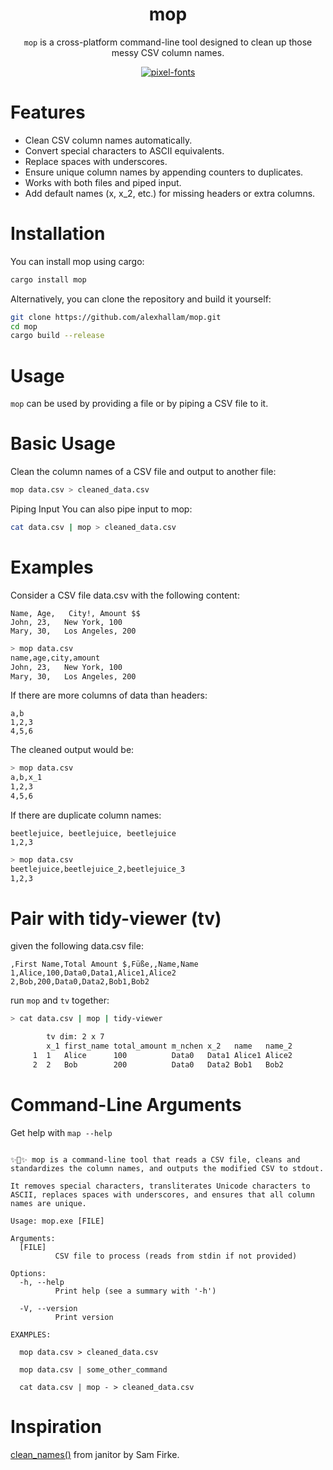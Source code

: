 <h1 align="center">mop</h1>
<p align="center"><code>mop</code> is a cross-platform command-line tool designed to clean up those messy CSV column names.</p>


<p align="center">
  <a href="https://fontmeme.com/pixel-fonts/"><img src="https://fontmeme.com/permalink/241017/594318c9d5aeed85d3a53da17efeb8a6.png" alt="pixel-fonts" border="0"></a>
</p>

# Features

* Clean CSV column names automatically.
* Convert special characters to ASCII equivalents.
* Replace spaces with underscores.
* Ensure unique column names by appending counters to duplicates.
* Works with both files and piped input.
* Add default names (x, x_2, etc.) for missing headers or extra columns.

# Installation

You can install mop using cargo:
```sh
cargo install mop
```

Alternatively, you can clone the repository and build it yourself:
```sh
git clone https://github.com/alexhallam/mop.git
cd mop
cargo build --release
```


# Usage

`mop` can be used by providing a file or by piping a CSV file to it.


# Basic Usage
Clean the column names of a CSV file and output to another file:

```sh
mop data.csv > cleaned_data.csv
```

Piping Input
You can also pipe input to mop:

```sh
cat data.csv | mop > cleaned_data.csv
```

# Examples
Consider a CSV file data.csv with the following content:

```csv
Name, Age,   City!, Amount $$
John, 23,   New York, 100
Mary, 30,   Los Angeles, 200
```

```sh
> mop data.csv
name,age,city,amount
John, 23,   New York, 100
Mary, 30,   Los Angeles, 200
```

If there are more columns of data than headers:

```csv
a,b
1,2,3
4,5,6
```

The cleaned output would be:

```sh
> mop data.csv
a,b,x_1
1,2,3
4,5,6
```

If there are duplicate column names:

```csv
beetlejuice, beetlejuice, beetlejuice
1,2,3
```

```sh
> mop data.csv
beetlejuice,beetlejuice_2,beetlejuice_3
1,2,3
```

# Pair with tidy-viewer (tv) 

given the following data.csv file:

```csv
,First Name,Total Amount $,Füße,,Name,Name
1,Alice,100,Data0,Data1,Alice1,Alice2
2,Bob,200,Data0,Data2,Bob1,Bob2
```

run `mop` and `tv` together:

```sh
> cat data.csv | mop | tidy-viewer

        tv dim: 2 x 7
        x_1 first_name total_amount m_nchen x_2   name   name_2 
     1  1   Alice      100          Data0   Data1 Alice1 Alice2
     2  2   Bob        200          Data0   Data2 Bob1   Bob2
```


# Command-Line Arguments

Get help with `map --help`

```

✨🧹✨ mop is a command-line tool that reads a CSV file, cleans and standardizes the column names, and outputs the modified CSV to stdout.

It removes special characters, transliterates Unicode characters to ASCII, replaces spaces with underscores, and ensures that all column names are unique.

Usage: mop.exe [FILE]

Arguments:
  [FILE]
          CSV file to process (reads from stdin if not provided)

Options:
  -h, --help
          Print help (see a summary with '-h')

  -V, --version
          Print version

EXAMPLES:

  mop data.csv > cleaned_data.csv

  mop data.csv | some_other_command

  cat data.csv | mop - > cleaned_data.csv
```

# Inspiration

[clean_names()](https://github.com/sfirke/janitor/blob/main/R/clean_names.R) from janitor by Sam Firke.
